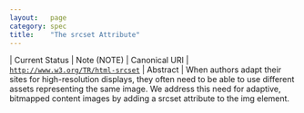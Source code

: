 ```yaml
---
layout:   page
category: spec
title:    "The srcset Attribute"
---
```


| Current Status | Note (NOTE)
| Canonical URI | [`http://www.w3.org/TR/html-srcset`](http://www.w3.org/TR/html-srcset)
| Abstract | When authors adapt their sites for high-resolution displays, they often need to be able to use different assets representing the same image. We address this need for adaptive, bitmapped content images by adding a srcset attribute to the img element.